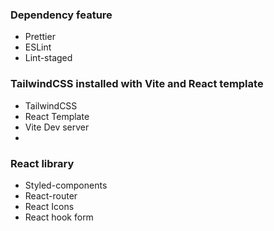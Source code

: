 ### Dependency feature

- Prettier
- ESLint
- Lint-staged

### TailwindCSS installed with Vite and React template

- TailwindCSS
- React Template
- Vite Dev server
-

### React library

- Styled-components
- React-router
- React Icons
- React hook form
